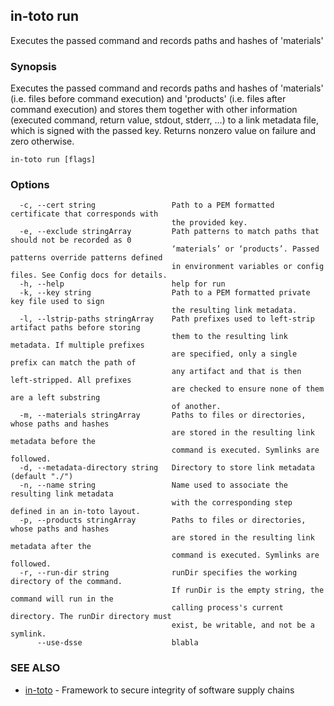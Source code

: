 ## in-toto run

Executes the passed command and records paths and hashes of 'materials'

### Synopsis

Executes the passed command and records paths and hashes of 'materials' (i.e.
files before command execution) and 'products' (i.e. files after command
execution) and stores them together with other information (executed command,
return value, stdout, stderr, ...) to a link metadata file, which is signed
with the passed key.  Returns nonzero value on failure and zero otherwise.

```
in-toto run [flags]
```

### Options

```
  -c, --cert string                 Path to a PEM formatted certificate that corresponds with
                                    the provided key.
  -e, --exclude stringArray         Path patterns to match paths that should not be recorded as 0
                                    ‘materials’ or ‘products’. Passed patterns override patterns defined
                                    in environment variables or config files. See Config docs for details.
  -h, --help                        help for run
  -k, --key string                  Path to a PEM formatted private key file used to sign
                                    the resulting link metadata.
  -l, --lstrip-paths stringArray    Path prefixes used to left-strip artifact paths before storing
                                    them to the resulting link metadata. If multiple prefixes
                                    are specified, only a single prefix can match the path of
                                    any artifact and that is then left-stripped. All prefixes
                                    are checked to ensure none of them are a left substring
                                    of another.
  -m, --materials stringArray       Paths to files or directories, whose paths and hashes
                                    are stored in the resulting link metadata before the
                                    command is executed. Symlinks are followed.
  -d, --metadata-directory string   Directory to store link metadata (default "./")
  -n, --name string                 Name used to associate the resulting link metadata
                                    with the corresponding step defined in an in-toto layout.
  -p, --products stringArray        Paths to files or directories, whose paths and hashes
                                    are stored in the resulting link metadata after the
                                    command is executed. Symlinks are followed.
  -r, --run-dir string              runDir specifies the working directory of the command.
                                    If runDir is the empty string, the command will run in the
                                    calling process's current directory. The runDir directory must
                                    exist, be writable, and not be a symlink.
      --use-dsse                    blabla
```

### SEE ALSO

* [in-toto](in-toto.md)	 - Framework to secure integrity of software supply chains


